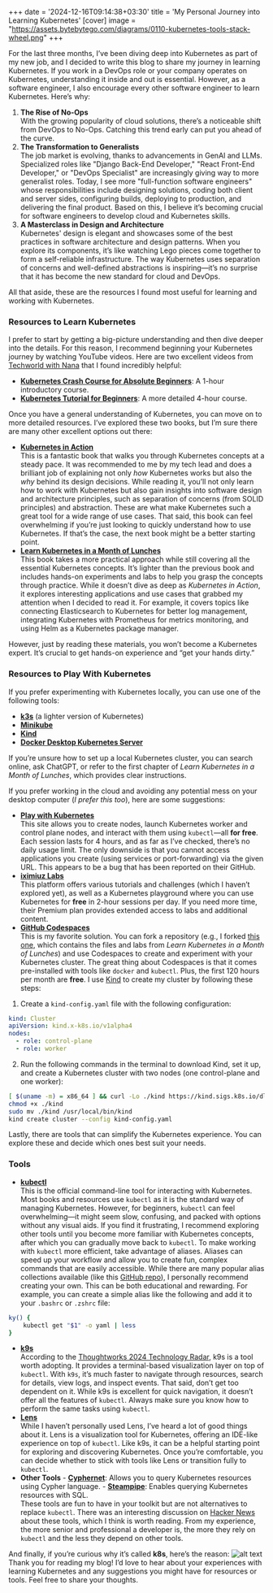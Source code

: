 +++
date = '2024-12-16T09:14:38+03:30'
title = 'My Personal Journey into Learning Kubernetes'
[cover]
image = "https://assets.bytebytego.com/diagrams/0110-kubernetes-tools-stack-wheel.png"
+++

For the last three months, I’ve been diving deep into Kubernetes as part of my new job, and I decided to write this blog to share my journey in learning Kubernetes. If you work in a DevOps role or your company operates on Kubernetes, understanding it inside and out is essential. However, as a software engineer, I also encourage every other software engineer to learn Kubernetes. Here’s why:

1. **The Rise of No-Ops**  
   With the growing popularity of cloud solutions, there’s a noticeable shift from DevOps to No-Ops. Catching this trend early can put you ahead of the curve.
2. **The Transformation to Generalists**  
   The job market is evolving, thanks to advancements in GenAI and LLMs. Specialized roles like "Django Back-End Developer," "React Front-End Developer," or "DevOps Specialist" are increasingly giving way to more generalist roles. Today, I see more "full-function software engineers" whose responsibilities include designing solutions, coding both client and server sides, configuring builds, deploying to production, and delivering the final product. Based on this, I believe it’s becoming crucial for software engineers to develop cloud and Kubernetes skills.
3. **A Masterclass in Design and Architecture**  
   Kubernetes' design is elegant and showcases some of the best practices in software architecture and design patterns. When you explore its components, it’s like watching Lego pieces come together to form a self-reliable infrastructure. The way Kubernetes uses separation of concerns and well-defined abstractions is inspiring—it’s no surprise that it has become the new standard for cloud and DevOps.

All that aside, these are the resources I found most useful for learning and working with Kubernetes.

### Resources to Learn Kubernetes

I prefer to start by getting a big-picture understanding and then dive deeper into the details. For this reason, I recommend beginning your Kubernetes journey by watching YouTube videos. Here are two excellent videos from [Techworld with Nana](https://www.youtube.com/@TechWorldwithNana) that I found incredibly helpful:

- [**Kubernetes Crash Course for Absolute Beginners**](https://youtu.be/s_o8dwzRlu4?si=qto_Q): A 1-hour introductory course.
- [**Kubernetes Tutorial for Beginners**](https://youtu.be/X48VuDVv0do?si=7afRBw6iVUVAFhRi): A more detailed 4-hour course.

Once you have a general understanding of Kubernetes, you can move on to more detailed resources. I’ve explored these two books, but I’m sure there are many other excellent options out there:

- **[Kubernetes in Action](https://www.manning.com/books/kubernetes-in-action)**  
   This is a fantastic book that walks you through Kubernetes concepts at a steady pace. It was recommended to me by my tech lead and does a brilliant job of explaining not only _how_ Kubernetes works but also the _why_ behind its design decisions. While reading it, you’ll not only learn how to work with Kubernetes but also gain insights into software design and architecture principles, such as separation of concerns (from SOLID principles) and abstraction. These are what make Kubernetes such a great tool for a wide range of use cases. That said, this book can feel overwhelming if you’re just looking to quickly understand how to use Kubernetes. If that’s the case, the next book might be a better starting point.
- **[Learn Kubernetes in a Month of Lunches](https://www.manning.com/books/learn-kubernetes-in-a-month-of-lunches)**  
   This book takes a more practical approach while still covering all the essential Kubernetes concepts. It’s lighter than the previous book and includes hands-on experiments and labs to help you grasp the concepts through practice. While it doesn’t dive as deep as _Kubernetes in Action_, it explores interesting applications and use cases that grabbed my attention when I decided to read it. For example, it covers topics like connecting Elasticsearch to Kubernetes for better log management, integrating Kubernetes with Prometheus for metrics monitoring, and using Helm as a Kubernetes package manager.

However, just by reading these materials, you won’t become a Kubernetes expert. It’s crucial to get hands-on experience and “get your hands dirty.”

### Resources to Play With Kubernetes

If you prefer experimenting with Kubernetes locally, you can use one of the following tools:

- [**k3s**](https://k3s.io/) (a lighter version of Kubernetes)
- [**Minikube**](https://minikube.sigs.k8s.io/docs/)
- [**Kind**](https://kind.sigs.k8s.io/)
- [**Docker Desktop Kubernetes Server**](https://docs.docker.com/desktop/features/kubernetes/)

If you’re unsure how to set up a local Kubernetes cluster, you can search online, ask ChatGPT, or refer to the first chapter of _Learn Kubernetes in a Month of Lunches_, which provides clear instructions.

If you prefer working in the cloud and avoiding any potential mess on your desktop computer (_I prefer this too_), here are some suggestions:

- **[Play with Kubernetes](https://labs.play-with-k8s.com/)**  
   This site allows you to create nodes, launch Kubernetes worker and control plane nodes, and interact with them using `kubectl`—all **for free**. Each session lasts for 4 hours, and as far as I’ve checked, there’s no daily usage limit. The only downside is that you cannot access applications you create (using services or port-forwarding) via the given URL. This appears to be a bug that has been reported on their GitHub.
- **[iximiuz Labs](https://labs.iximiuz.com/)**  
   This platform offers various tutorials and challenges (which I haven’t explored yet), as well as a Kubernetes playground where you can use Kubernetes for **free** in 2-hour sessions per day. If you need more time, their Premium plan provides extended access to labs and additional content.
- **[GitHub Codespaces](https://github.com/features/codespaces)**  
   This is my favorite solution. You can fork a repository (e.g., I forked [this one](https://github.com/sixeyed/kiamol), which contains the files and labs from _Learn Kubernetes in a Month of Lunches_) and use Codespaces to create and experiment with your Kubernetes cluster. The great thing about Codespaces is that it comes pre-installed with tools like `docker` and `kubectl`. Plus, the first 120 hours per month are **free**. I use [Kind](https://kind.sigs.k8s.io/) to create my cluster by following these steps:

1. Create a `kind-config.yaml` file with the following configuration:

```yaml
kind: Cluster
apiVersion: kind.x-k8s.io/v1alpha4
nodes:
  - role: control-plane
  - role: worker
```

2. Run the following commands in the terminal to download Kind, set it up, and create a Kubernetes cluster with two nodes (one control-plane and one worker):

```bash
[ $(uname -m) = x86_64 ] && curl -Lo ./kind https://kind.sigs.k8s.io/dl/v0.25.0/kind-linux-amd64
chmod +x ./kind
sudo mv ./kind /usr/local/bin/kind
kind create cluster --config kind-config.yaml
```

Lastly, there are tools that can simplify the Kubernetes experience. You can explore these and decide which ones best suit your needs.

### Tools

- **[kubectl](https://kubernetes.io/docs/reference/kubectl/)**  
   This is the official command-line tool for interacting with Kubernetes. Most books and resources use `kubectl` as it is the standard way of managing Kubernetes. However, for beginners, `kubectl` can feel overwhelming—it might seem slow, confusing, and packed with options without any visual aids.
  If you find it frustrating, I recommend exploring other tools until you become more familiar with Kubernetes concepts, after which you can gradually move back to `kubectl`.
  To make working with `kubectl` more efficient, take advantage of aliases. Aliases can speed up your workflow and allow you to create fun, complex commands that are easily accessible. While there are many popular alias collections available (like this [GitHub repo](https://github.com/ahmetb/kubectl-aliases)), I personally recommend creating your own. This can be both educational and rewarding. For example, you can create a simple alias like the following and add it to your `.bashrc` or `.zshrc` file:

```bash
ky() {
    kubectl get "$1" -o yaml | less
}
```

- **[k9s](https://k9scli.io/)**  
   According to the [Thoughtworks 2024 Technology Radar](https://www.thoughtworks.com/en-de/radar/tools/summary/k9s), k9s is a tool worth adopting. It provides a terminal-based visualization layer on top of `kubectl`. With `k9s`, it’s much faster to navigate through resources, search for details, view logs, and inspect events.
  That said, don’t get too dependent on it. While k9s is excellent for quick navigation, it doesn’t offer all the features of `kubectl`. Always make sure you know how to perform the same tasks using `kubectl`.
- **[Lens](https://k8slens.dev/)**  
   While I haven’t personally used Lens, I’ve heard a lot of good things about it. Lens is a visualization tool for Kubernetes, offering an IDE-like experience on top of `kubectl`. Like k9s, it can be a helpful starting point for exploring and discovering Kubernetes. Once you’re comfortable, you can decide whether to stick with tools like Lens or transition fully to `kubectl`.
- **Other Tools** - **[Cyphernet](https://cyphernet.es/)**: Allows you to query Kubernetes resources using Cypher language. - **[Steampipe](https://hub.steampipe.io/plugins/turbot/kubernetes)**: Enables querying Kubernetes resources with SQL.  
   These tools are fun to have in your toolkit but are not alternatives to replace `kubectl`. There was an interesting discussion on [Hacker News](https://news.ycombinator.com/item?id=42427916) about these tools, which I think is worth reading.
  From my experience, the more senior and professional a developer is, the more they rely on `kubectl` and the less they depend on other tools.

And finally, if you’re curious why it’s called **k8s**, here’s the reason:
![alt text](https://substackcdn.com/image/fetch/w_1456,c_limit,f_webp,q_auto:good,fl_progressive:steep/https%3A%2F%2Fsubstack-post-media.s3.amazonaws.com%2Fpublic%2Fimages%2F499e6a38-b05b-4c03-9cf3-149cc218dd13_551x140.png)
Thank you for reading my blog! I’d love to hear about your experiences with learning Kubernetes and any suggestions you might have for resources or tools. Feel free to share your thoughts.
